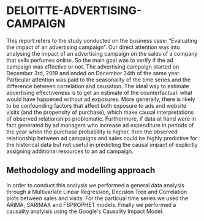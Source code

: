 # DELOITTE-ADVERTISING-CAMPAIGN
<p> This report refers to the study conducted on the business case: “Evaluating the impact of an advertising campaign”. Our direct attention was into analysing the impact of an advertising campaign on the sales of a company that sells perfumes online. So the main goal was to verify if the ad campaign was effective or not. The advertising campaign started on December 3rd, 2019 and ended on December 24th of the same year.
Particular attention was paid to the seasonality of the time series and the difference between correlation and causation.
The ideal way to estimate advertising effectiveness is to get an estimate of the counterfactual: what would have happened without ad exposures. More generally, there is likely to be confounding factors that affect both exposure to ads and website visits (and the propensity of purchase), which make causal interpretations of observed relationships problematic.
Furthermore, if data at hand were in fact generated by ad managers who increase ad expenditure in periods of the year when the purchase probability is higher, then the observed relationship between ad campaigns and sales could be highly predictive for the historical data but not useful in predicting the causal impact of explicitly assigning additional resources to an ad campaign.

  
 ## Methodology and modelling approach 
 <p> In order to conduct this analysis we performed a general data analysis through a Multivariate Linear Regression, Decision Tree and Correlation plots between sales and visits. For the particual time series we used the ARIMA, SARIMAX and FBPROPHET models. Finally we performed a causality analyisis using the Google's Causality Impact Model. 
   
